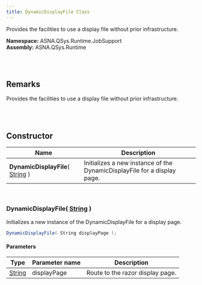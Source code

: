 ```yaml
---
title: DynamicDisplayFile Class
---
```


Provides the facilities to use a display file without prior infrastructure.

**Namespace:** ASNA.QSys.Runtime.JobSupport <br/>
**Assembly:** ASNA.QSys.Runtime

<br>
<br>

## Remarks

Provides the facilities to use a display file without prior infrastructure.

[//]: # ($$TODO: Complete the Remarks section.)

<br>
<br>

## Constructor

| Name |  Description 
| --- | --- 
| **DynamicDisplayFile**( [String](https://docs.microsoft.com/en-us/dotnet/api/system.string) ) | Initializes a new instance of the DynamicDisplayFile for a display page.

<br>

### DynamicDisplayFile( [String](https://docs.microsoft.com/en-us/dotnet/api/system.string) )

Initializes a new instance of the DynamicDisplayFile for a display page.

```cs
DynamicDisplayFile( String displayPage );
```

#### Parameters

| Type | Parameter name | Description
| --- | --- | ---
| [String](https://docs.microsoft.com/en-us/dotnet/api/system.string) | displayPage | Route to the razor display page. 

<br>


<br>
<br>

